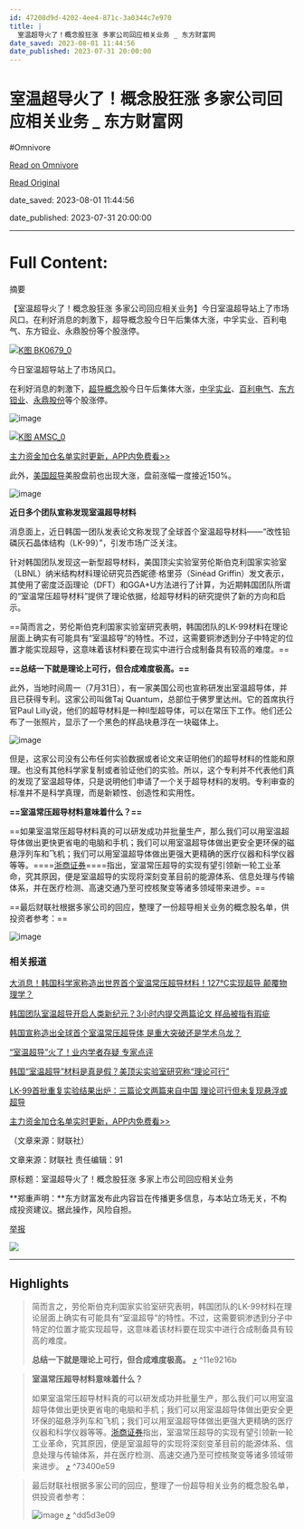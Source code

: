 ```yaml
---
id: 47208d9d-4202-4ee4-871c-3a0344c7e970
title: |
  室温超导火了！概念股狂涨 多家公司回应相关业务 _ 东方财富网
date_saved: 2023-08-01 11:44:56
date_published: 2023-07-31 20:00:00
---
```


# 室温超导火了！概念股狂涨 多家公司回应相关业务 _ 东方财富网
#Omnivore

[Read on Omnivore](https://omnivore.app/me/https-wap-eastmoney-com-a-202308012799331037-html-189b1c5fcdf)

[Read Original](https://wap.eastmoney.com/a/202308012799331037.html)

date_saved: 2023-08-01 11:44:56

date_published: 2023-07-31 20:00:00

--- 

# Full Content: 

摘要

 【室温超导火了！概念股狂涨 多家公司回应相关业务】今日室温超导站上了市场风口。在利好消息的刺激下，超导概念股今日午后集体大涨，中孚实业、百利电气、东方钽业、永鼎股份等个股涨停。

[![K图 BK0679_0](https://proxy-prod.omnivore-image-cache.app/530x276,sHBNzqNBfrUtVm78zq1ehwmi0zhFLskZGLlyHu04Y1ZY/https://webquoteklinepic.eastmoney.com/GetPic.aspx?nid=90.BK0679&imageType=knews&token=28dfeb41d35cc81d84b4664d7c23c49f&at=1)](http://quote.eastmoney.com/unify/r/90.BK0679)

 今日室温超导站上了市场风口。  

 在利好消息的刺激下，[超导概念](http://quote.eastmoney.com/unify/r/90.BK0679)股今日午后集体大涨，[中孚实业](http://quote.eastmoney.com/unify/r/1.600595)、[百利电气](http://quote.eastmoney.com/unify/r/1.600468)、[东方钽业](http://quote.eastmoney.com/unify/r/0.000962)、[永鼎股份](http://quote.eastmoney.com/unify/r/1.600105)等个股涨停。

![image](https://proxy-prod.omnivore-image-cache.app/0x0,sQ5lAWqsGi_oDbRFwkDgPR3KnNc-I6N__esiqFVB3ZPQ/https://np-newspic.dfcfw.com/download/D25083089037174492447_w537h321.jpg)

[![K图 AMSC_0](https://proxy-prod.omnivore-image-cache.app/530x276,sBKqTVzjYlbCXtCBZdwDYd2ISa1RqCOXQG5OLEiy7j4A/https://webquoteklinepic.eastmoney.com/GetPic.aspx?nid=105.AMSC&imageType=knews&token=28dfeb41d35cc81d84b4664d7c23c49f&at=1)](http://quote.eastmoney.com/unify/r/105.AMSC)

[主力资金加仓名单实时更新，APP内免费看>>](https://zqhd.eastmoney.com/Html/aghd/pc/20170918/html/activity2.html)

 此外，[美国超导](http://quote.eastmoney.com/unify/r/105.AMSC)美股盘前也出现大涨，盘前涨幅一度接近150%。  

![image](https://proxy-prod.omnivore-image-cache.app/0x0,sT8POB5wIjXgZUYGCx3b72cf1p17ONQp8S0wx-4VfSrc/https://np-newspic.dfcfw.com/download/D24737850613391779527_w1010h554.jpg)

**近日多个团队宣称发现室温超导材料**

 消息面上，近日韩国一团队发表论文称发现了全球首个室温超导材料——“改性铅磷灰石晶体结构（LK-99）”，引发市场广泛关注。

 针对韩国团队发现这一新型超导材料，美国顶尖实验室劳伦斯伯克利国家实验室（LBNL）纳米结构材料理论研究员西妮德·格里芬（Sinéad Griffin）发文表示，其使用了密度泛函理论（DFT）和GGA+U方法进行了计算，为近期韩国团队所谓的“室温常压超导材料”提供了理论依据，给超导材料的研究提供了新的方向和启示。

==简而言之，劳伦斯伯克利国家实验室研究表明，韩国团队的LK-99材料在理论层面上确实有可能具有“室温超导”的特性。不过，这需要铜渗透到分子中特定的位置才能实现超导，这意味着该材料要在现实中进行合成制备具有较高的难度。==

**==总结一下就是理论上可行，但合成难度极高。==**

 此外，当地时间周一（7月31日），有一家美国公司也宣称研发出室温超导体，并且已获得专利。这家公司叫做Taj Quantum，总部位于佛罗里达州。它的首席执行官Paul Lilly说，他们的超导材料是一种II型超导体，可以在常压下工作。他们还公布了一张照片，显示了一个黑色的样品块悬浮在一块磁体上。

![image](https://proxy-prod.omnivore-image-cache.app/0x0,seNZ8MmCKPKaYk6tM8yAhpPQJ4pihPZk-kt6ECqKol6Y/https://np-newspic.dfcfw.com/download/D25088040806103937814_w667h402.jpg)

 但是，这家公司没有公布任何实验数据或者论文来证明他们的超导材料的性能和原理。也没有其他科学家复制或者验证他们的实验。所以，这个专利并不代表他们真的发现了室温超导体，只是说明他们申请了一个关于超导材料的发明。专利审查的标准并不是科学真理，而是新颖性、创造性和实用性。

**==室温常压超导材料意味着什么？==**

==如果室温常压超导材料真的可以研发成功并批量生产，那么我们可以用室温超导体做出更快更省电的电脑和手机；我们可以用室温超导体做出更安全更环保的磁悬浮列车和飞机；我们可以用室温超导体做出更强大更精确的医疗仪器和科学仪器等等。====[浙商证券](http://quote.eastmoney.com/unify/r/1.601878)====指出，室温常压超导的实现有望引领新一轮工业革命，究其原因，便是室温超导的实现将深刻变革目前的能源体系、信息处理与传输体系，并在医疗检测、高速交通乃至可控核聚变等诸多领域带来进步。==

==最后财联社根据多家公司的回应，整理了一份超导相关业务的概念股名单，供投资者参考：==

![image](https://proxy-prod.omnivore-image-cache.app/0x0,sbssnODzZFfqMHPYsjYHln_YN-d7wsXjjkzQ2AGt9WFw/https://np-newspic.dfcfw.com/download/D25087733370442063117_w1171h1547.jpg)

###  相关报道

[大消息！韩国科学家称造出世界首个室温常压超导材料！127°C实现超导 颠覆物理学？](https://finance.eastmoney.com/a/202307282794965378.html)

[韩国团队室温超导开启人类新纪元？3小时内提交两篇论文 样品被指有瑕疵](https://finance.eastmoney.com/a/202307282795001529.html)

[韩国宣称造出全球首个室温常压超导体 是重大突破还是学术乌龙？](https://finance.eastmoney.com/a/202307282796115494.html)

[“室温超导”火了！业内学者存疑 专家点评](https://finance.eastmoney.com/a/202307302796929612.html)  

[韩国“室温超导”材料是真是假？美顶尖实验室研究称“理论可行”](https://finance.eastmoney.com/a/202308012799164574.html)

[LK-99首批重复实验结果出炉：三篇论文两篇来自中国 理论可行但未复现悬浮或超导](https://finance.eastmoney.com/a/202308012799337069.html)

[主力资金加仓名单实时更新，APP内免费看>>](https://zqhd.eastmoney.com/Html/aghd/pc/20170918/html/activity2.html)

（文章来源：财联社）

文章来源：财联社 责任编辑：91 

原标题：室温超导火了！概念股狂涨 多家上市公司回应相关业务

**郑重声明：**东方财富发布此内容旨在传播更多信息，与本站立场无关，不构成投资建议。据此操作，风险自担。

[举报](http://help.eastmoney.com/report%5Fcenter.html?reportType=3&title=%e5%ae%a4%e6%b8%a9%e8%b6%85%e5%af%bc%e7%81%ab%e4%ba%86%ef%bc%81%e6%a6%82%e5%bf%b5%e8%82%a1%e7%8b%82%e6%b6%a8+%e5%a4%9a%e5%ae%b6%e5%85%ac%e5%8f%b8%e5%9b%9e%e5%ba%94%e7%9b%b8%e5%85%b3%e4%b8%9a%e5%8a%a1&systype=3&id=202308012799331037&newsurl=https%3A%2F%2Ffinance.eastmoney.com%2Fa%2F202308012799331037.html) 

![](https://proxy-prod.omnivore-image-cache.app/0x0,sMxkdNl6Zf8QSEUiINW588G1DBmeMjuVcCBwzfPZFVTM/https://finance.eastmoney.com/a/emres/css/img/gz_weibo.png)

---

## Highlights

> 简而言之，劳伦斯伯克利国家实验室研究表明，韩国团队的LK-99材料在理论层面上确实有可能具有“室温超导”的特性。不过，这需要铜渗透到分子中特定的位置才能实现超导，这意味着该材料要在现实中进行合成制备具有较高的难度。
> 
> **总结一下就是理论上可行，但合成难度极高。** [⤴️](https://omnivore.app/me/https-wap-eastmoney-com-a-202308012799331037-html-189b1c5fcdf#11e9216b-4d89-4e50-a18a-d170e55d1e77)  ^11e9216b

> **室温常压超导材料意味着什么？**
> 
>  如果室温常压超导材料真的可以研发成功并批量生产，那么我们可以用室温超导体做出更快更省电的电脑和手机；我们可以用室温超导体做出更安全更环保的磁悬浮列车和飞机；我们可以用室温超导体做出更强大更精确的医疗仪器和科学仪器等等。[浙商证券](http://quote.eastmoney.com/unify/r/1.601878)指出，室温常压超导的实现有望引领新一轮工业革命，究其原因，便是室温超导的实现将深刻变革目前的能源体系、信息处理与传输体系，并在医疗检测、高速交通乃至可控核聚变等诸多领域带来进步。 [⤴️](https://omnivore.app/me/https-wap-eastmoney-com-a-202308012799331037-html-189b1c5fcdf#73400e59-3874-4676-9e57-5025a5fcd8da)  ^73400e59

> 最后财联社根据多家公司的回应，整理了一份超导相关业务的概念股名单，供投资者参考：
> 
> ![image](https://proxy-prod.omnivore-image-cache.app/0x0,sbssnODzZFfqMHPYsjYHln_YN-d7wsXjjkzQ2AGt9WFw/https://np-newspic.dfcfw.com/download/D25087733370442063117_w1171h1547.jpg) [⤴️](https://omnivore.app/me/https-wap-eastmoney-com-a-202308012799331037-html-189b1c5fcdf#dd5d3e09-5faa-40e8-9471-71c8599c2eb6)  ^dd5d3e09

